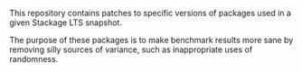 
This repository contains patches to specific versions of packages used in a given Stackage LTS snapshot.

The purpose of these packages is to make benchmark results more sane by removing silly sources of
variance, such as inappropriate uses of randomness.

